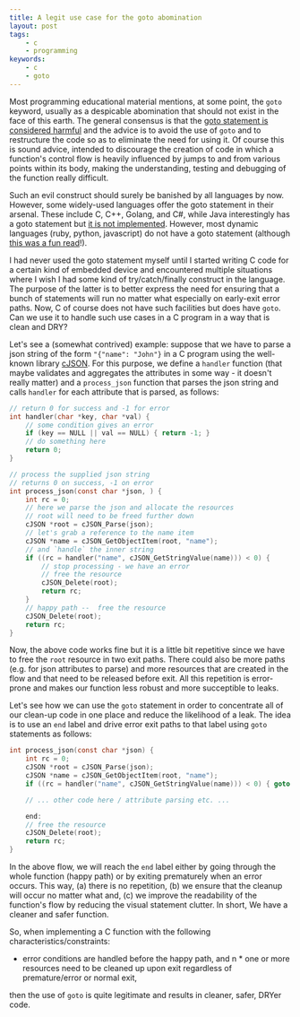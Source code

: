 ```yaml
---
title: A legit use case for the goto abomination
layout: post
tags:
    - c
    - programming
keywords:
    - c
    - goto
---
```


Most programming educational material mentions, at some point, the `goto` keyword, usually as a despicable abomination that should not exist in the face of this earth. The general consensus is that the [goto statement is considered harmful](http://www.u.arizona.edu/~rubinson/copyright_violations/Go_To_Considered_Harmful.html) and the advice is to avoid the use of `goto` and to restructure the code so as to eliminate the need for using it. Of course this is sound advice, intended to discourage the creation of code in which a function's control flow is heavily influenced by jumps to and from various points within its body, making the understanding, testing and debugging of the function really difficult.

Such an evil construct should surely be banished by all languages by now. However, some widely-used languages offer the goto statement in their arsenal. These include C, C++, Golang, and C#, while Java interestingly has a goto statement but [it is not implemented](https://stackoverflow.com/a/4547764). However, most dynamic languages (ruby, python, javascript) do not have a goto statement (although [this was a fun read](http://patshaughnessy.net/2012/2/29/the-joke-is-on-us-how-ruby-1-9-supports-the-goto-statement)!).

I had never used the goto statement myself until I started writing C code for a certain kind of embedded device and encountered multiple situations where I wish I had some kind of try/catch/finally construct in the language. The purpose of the latter is to better express the need for ensuring that a bunch of statements will run no matter what especially on early-exit error paths. Now, C of course does not have such facilities but does have `goto`. Can we use it to handle such use cases in a C program in a way that is clean and DRY?

Let's see a (somewhat contrived) example: suppose that we have to parse a json string of the form `"{"name": "John"}` in a C program using the well-known library [cJSON](https://github.com/DaveGamble/cJSON). For this purpose, we define a `handler` function (that maybe validates and aggregates the attributes in some way - it doesn't really matter) and a `process_json` function that parses the json string and calls `handler` for each attribute that is parsed, as follows:

```C
// return 0 for success and -1 for error
int handler(char *key, char *val) {
    // some condition gives an error
    if (key == NULL || val == NULL) { return -1; }
    // do something here
    return 0;
}

// process the supplied json string
// returns 0 on success, -1 on error
int process_json(const char *json, ) {
    int rc = 0;
    // here we parse the json and allocate the resources
    // root will need to be freed further down
    cJSON *root = cJSON_Parse(json);
    // let's grab a reference to the name item
    cJSON *name = cJSON_GetObjectItem(root, "name");
    // and `handle` the inner string
    if ((rc = handler("name", cJSON_GetStringValue(name))) < 0) {
        // stop processing - we have an error
        // free the resource
        cJSON_Delete(root);
        return rc;
    }
    // happy path --  free the resource
    cJSON_Delete(root);
    return rc;
}
```

Now, the above code works fine but it is a little bit repetitive since we have to free the `root` resource in two exit paths. There could also be more paths (e.g. for json attributes to parse) and more resources that are created in the flow and that need to be released before exit. All this repetition is error-prone and makes our function less robust and more succeptible to leaks.

Let's see how we can use the `goto` statement in order to concentrate all of our clean-up code in one place and reduce the likelihood of a leak. The idea is to use an `end` label and drive error exit paths to that label using `goto` statements as follows:

```C
int process_json(const char *json) {
    int rc = 0;
    cJSON *root = cJSON_Parse(json);
    cJSON *name = cJSON_GetObjectItem(root, "name");
    if ((rc = handler("name", cJSON_GetStringValue(name))) < 0) { goto end; }

    // ... other code here / attribute parsing etc. ...

    end:
    // free the resource
    cJSON_Delete(root);
    return rc;
}
```

In the above flow, we will reach the `end` label either by going through the whole function (happy path) or by exiting prematurely when an error occurs. This way, (a) there is no repetition, (b) we ensure that the cleanup will occur no matter what and, (c) we improve the readability of the function's flow by reducing the visual statement clutter. In short, We have a cleaner and safer function.

So, when implementing a C function with the following characteristics/constraints:

  * error conditions are handled before the happy path, and
n  * one or more resources need to be cleaned up upon exit regardless of premature/error or normal exit,

then the use of `goto` is quite legitimate and results in cleaner, safer, DRYer code.
